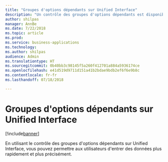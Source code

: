 ```yaml
---
title: "Groupes d'options dépendants sur Unified Interface"
description: "Un contrôle des groupes d'options dépendants est disponible sur Unified Interface"
author: shilpas
manager: AnnBe
ms.date: 7/22/2018
ms.topic: article
ms.prod: 
ms.service: business-applications
ms.technology: 
ms.author: shilpas
audience: Admin
ms.translationtype: HT
ms.sourcegitcommit: 0b40bb3c98145f5a260f412701a884a5936174ce
ms.openlocfilehash: e41d519d9711d151a41b2bdae9bdb2ef6f6e9b8c
ms.contentlocale: fr-fr
ms.lasthandoff: 07/18/2018

---
```

# <a name="dependent-option-sets-on-unified-interface"></a>Groupes d'options dépendants sur Unified Interface


[!include[banner](../../includes/banner.md)]

En utilisant le contrôle des groupes d'options dépendants sur Unified Interface, vous pouvez permettre aux utilisateurs d'entrer des données plus rapidement et plus précisément.

